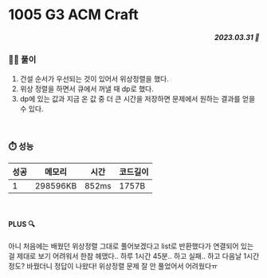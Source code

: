 # 1005 G3 ACM Craft
##### <p align="right"> 2023.03.31 📆 </p> 

 
### 👩‍🏫 풀이
1. 건설 순서가 우선되는 것이 있어서 위상정렬을 했다.
2. 위상 정렬을 하면서 큐에서 꺼낼 때 dp로 했다.
3. dp에 있는 값과 지금 온 값 중 더 큰 시간을 저장하면 문제에서 원하는 결과를 얻을 수 있다.

<br>

### ⏱️ 성능
<!-- 테이블 -->
성공 |메모리 | 시간 | 코드길이
---|---|---|---|
1|298596KB|852ms|1757B

<br>

#### PLUS 🔍
 아니 처음에는 배웠던 위상정렬 그대로 풀어보겠다고 list로 반환했다가 연결되어 있는 걸 제대로 보기 어려워서 한참 헤맸다..
하루 1시간 45분.. 하고 실패..
하고 다음날 1시간 정도? 바꿨더니 정답이 나왔다!
위상정렬 문제 잘 안 풀었어서 어려웠다ㅠ
